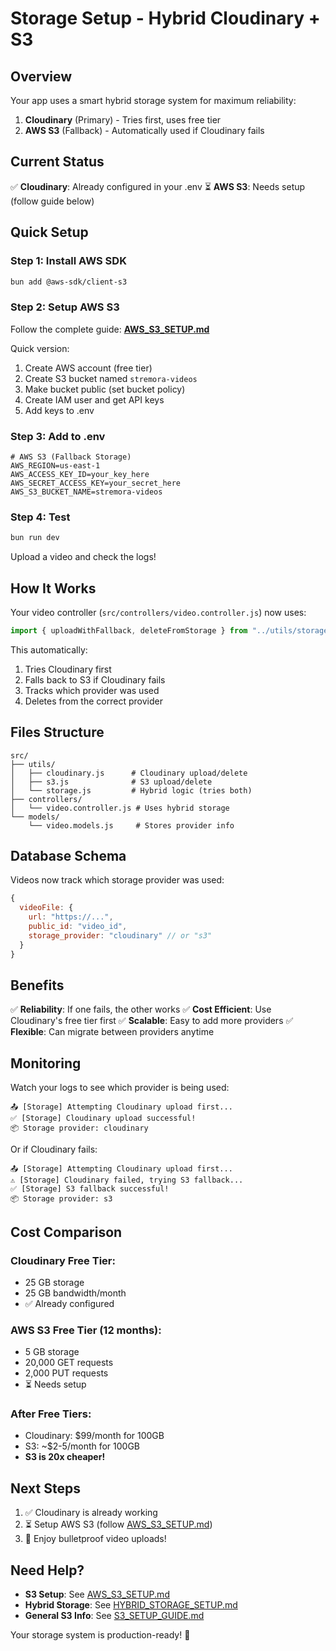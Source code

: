 # Storage Setup - Hybrid Cloudinary + S3

## Overview

Your app uses a smart hybrid storage system for maximum reliability:

1. **Cloudinary** (Primary) - Tries first, uses free tier
2. **AWS S3** (Fallback) - Automatically used if Cloudinary fails

## Current Status

✅ **Cloudinary**: Already configured in your .env
⏳ **AWS S3**: Needs setup (follow guide below)

## Quick Setup

### Step 1: Install AWS SDK

```bash
bun add @aws-sdk/client-s3
```

### Step 2: Setup AWS S3

Follow the complete guide: **[AWS_S3_SETUP.md](./AWS_S3_SETUP.md)**

Quick version:
1. Create AWS account (free tier)
2. Create S3 bucket named `stremora-videos`
3. Make bucket public (set bucket policy)
4. Create IAM user and get API keys
5. Add keys to .env

### Step 3: Add to .env

```env
# AWS S3 (Fallback Storage)
AWS_REGION=us-east-1
AWS_ACCESS_KEY_ID=your_key_here
AWS_SECRET_ACCESS_KEY=your_secret_here
AWS_S3_BUCKET_NAME=stremora-videos
```

### Step 4: Test

```bash
bun run dev
```

Upload a video and check the logs!

## How It Works

Your video controller (`src/controllers/video.controller.js`) now uses:

```javascript
import { uploadWithFallback, deleteFromStorage } from "../utils/storage.js"
```

This automatically:
1. Tries Cloudinary first
2. Falls back to S3 if Cloudinary fails
3. Tracks which provider was used
4. Deletes from the correct provider

## Files Structure

```
src/
├── utils/
│   ├── cloudinary.js      # Cloudinary upload/delete
│   ├── s3.js              # S3 upload/delete
│   └── storage.js         # Hybrid logic (tries both)
├── controllers/
│   └── video.controller.js # Uses hybrid storage
└── models/
    └── video.models.js     # Stores provider info
```

## Database Schema

Videos now track which storage provider was used:

```javascript
{
  videoFile: {
    url: "https://...",
    public_id: "video_id",
    storage_provider: "cloudinary" // or "s3"
  }
}
```

## Benefits

✅ **Reliability**: If one fails, the other works
✅ **Cost Efficient**: Use Cloudinary's free tier first
✅ **Scalable**: Easy to add more providers
✅ **Flexible**: Can migrate between providers anytime

## Monitoring

Watch your logs to see which provider is being used:

```
📤 [Storage] Attempting Cloudinary upload first...
✅ [Storage] Cloudinary upload successful!
📦 Storage provider: cloudinary
```

Or if Cloudinary fails:

```
📤 [Storage] Attempting Cloudinary upload first...
⚠️ [Storage] Cloudinary failed, trying S3 fallback...
✅ [Storage] S3 fallback successful!
📦 Storage provider: s3
```

## Cost Comparison

### Cloudinary Free Tier:
- 25 GB storage
- 25 GB bandwidth/month
- ✅ Already configured

### AWS S3 Free Tier (12 months):
- 5 GB storage
- 20,000 GET requests
- 2,000 PUT requests
- ⏳ Needs setup

### After Free Tiers:
- Cloudinary: $99/month for 100GB
- S3: ~$2-5/month for 100GB
- **S3 is 20x cheaper!**

## Next Steps

1. ✅ Cloudinary is already working
2. ⏳ Setup AWS S3 (follow [AWS_S3_SETUP.md](./AWS_S3_SETUP.md))
3. 🚀 Enjoy bulletproof video uploads!

## Need Help?

- **S3 Setup**: See [AWS_S3_SETUP.md](./AWS_S3_SETUP.md)
- **Hybrid Storage**: See [HYBRID_STORAGE_SETUP.md](./HYBRID_STORAGE_SETUP.md)
- **General S3 Info**: See [S3_SETUP_GUIDE.md](./S3_SETUP_GUIDE.md)

Your storage system is production-ready! 🎉
